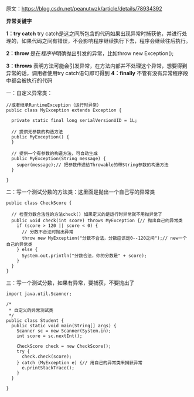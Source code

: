 ﻿原文：https://blog.csdn.net/peanutwzk/article/details/78934392

**异常关键字**

**1：try catch** 
try catch是这之间所包含的代码如果出现异常时捕获他，并进行处理的，如果代码之间有错误，不会影响程序继续执行下去，程序会继续往后执行。

**2：throw** 
是在*程序中*明确抛出引发的异常，比如throw new Exception();

**3：throws** 
表明方法可能会引发异常，在方法内部并不处理这个异常，想要得到异常的话，调用者使用try catch语句即可得到
**4：finally**
不管有没有异常程序段中都会被执行的代码

一：自定义异常类：
```
//或者继承RuntimeException（运行时异常） 
public class MyException extends Exception { 
 
  private static final long serialVersionUID = 1L; 
 
  // 提供无参数的构造方法
  public MyException() { 
  } 
 
  // 提供一个有参数的构造方法，可自动生成
  public MyException(String message) { 
    super(message);// 把参数传递给Throwable的带String参数的构造方法 
  } 
 
} 
```
二：写一个测试分数的方法类：这里面是抛出一个自己写的异常类
```
public class CheckScore { 
 
  // 检查分数合法性的方法check() 如果定义的是运行时异常就不用抛异常了 
  public void check(int score) throws MyException {// 抛出自己的异常类 
    if (score > 120 || score < 0) { 
      // 分数不合法时抛出异常 
      throw new MyException("分数不合法，分数应该是0--120之间");// new一个自己的异常类 
    } else { 
      System.out.println("分数合法，你的分数是" + score); 
    } 
  } 
} 
```

三：写一个测试分数，如果有异常，要捕获，不要抛出了

 

```
import java.util.Scanner; 
 
/* 
 * 自定义的异常测试类 
 */ 
public class Student { 
  public static void main(String[] args) { 
    Scanner sc = new Scanner(System.in); 
    int score = sc.nextInt(); 
 
    CheckScore check = new CheckScore(); 
    try { 
      check.check(score); 
    } catch (MyException e) {// 用自己的异常类来捕获异常 
      e.printStackTrace(); 
    } 
  } 
 
} 
```
